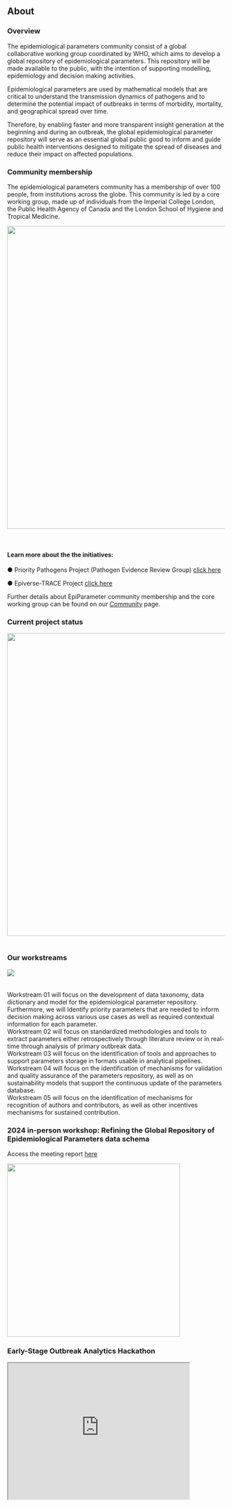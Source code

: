## About

### Overview

The epidemiological parameters community consist of a global collaborative working group coordinated by WHO, which aims to develop a global repository of epidemiological parameters. This repository will be made available to the public, with the intention of supporting modelling, epidemiology and decision making activities. 

Epidemiological parameters are used by mathematical models that are critical to understand the transmission dynamics of pathogens and to determine the potential impact of outbreaks in terms of morbidity, mortality, and geographical spread over time.  

Therefore, by enabling faster and more transparent insight generation at the beginning and during an outbreak, the global epidemiological parameter repository will serve as an essential global public good to inform and guide public health interventions designed to mitigate the spread of diseases and reduce their impact on affected populations.

### Community membership 

The epidemiological parameters community has a membership of over 100 people, from institutions across the globe. This community is led by a core working group, made up of individuals from the Imperial College London, the Public Health Agency of Canada and the London School of Hygiene and Tropical Medicine. 

<p align="center">
  <img src="https://github.com/WorldHealthOrganization/collaboratory-epiparameter-community/raw/main/materials/background/WhodoesWhat.png" width="700" align = "center">
</p> 

<br clear="left"/> 

#### Learn more about the the initiatives:
 ● Priority Pathogens Project (Pathogen Evidence Review Group) [click here](https://www.imperial.ac.uk/mrc-global-infectious-disease-analysis/related-initiatives/perg/)

 ● Epiverse-TRACE Project [click here](https://epiverse-trace.github.io/)

Further details about EpiParameter community membership and the core working group can be found on our [Community](https://who-collaboratory.github.io/collaboratory-epiparameter-community/#/pages/community) page.

### Current project status

<p>
  <img src="https://github.com/WorldHealthOrganization/collaboratory-epiparameter-community/raw/main/docs/images/Sep2024Status.png" width="700" align = "left">
</p> 

<br clear="left"/> 




<br clear="left"/>

### Our workstreams

<div class="workstream">
	<img src="https://github.com/WorldHealthOrganization/collaboratory-epiparameter-community/raw/main/docs/pages/images/workstreams.png" usemap="#image-map" data-no-zoom>
	<map name="image-map">
		<area data-target="w1" target="" alt="Prioritisation &amp; definition" title="Prioritisation &amp; definition" href="#" coords="-1,90,92,-1,181,93,89,178" shape="poly">
		<area data-target="w2" target="" alt="Extraction" title="Extraction" href="#" coords="102,192,193,104,283,193,193,281" shape="poly">
		<area data-target="w3" target="" alt="Storage &amp; use" title="Storage &amp; use" href="#" coords="205,89,296,-1,385,89,295,179" shape="poly">
		<area data-target="w4" target="" alt="Validation &amp; maintenance" title="Validation &amp; maintenance" href="#" coords="309,193,398,103,489,194,400,282" shape="poly">
		<area data-target="w5" target="" alt="Scientific recognition" title="Scientific recognition" href="#" coords="411,92,500,1,590,90,501,181" shape="poly">
	</map>
</div>

<div class="workstreamContent">
	<br>
	<br>
	<div id="w1" style="display:flex">Workstream 01 will focus on the development of data taxonomy, data dictionary and model for the epidemiological parameter repository. Furthermore, we will Identify priority parameters that are needed to inform decision making across various use cases as well as required contextual information for each parameter.</div>
	<div id="w2">Workstream 02 will focus on standardized methodologies and tools to extract parameters either retrospectively through literature review or in real-time through analysis of primary outbreak data.</div>
	<div id="w3">Workstream 03 will focus on the identification of tools and approaches to support parameters storage in formats usable in analytical pipelines.</div>
	<div id="w4">Workstream 04 will focus on the identification of mechanisms for validation and quality assurance of the parameters repository, as well as on sustainability models that support the continuous update of the parameters database.</div>
	<div id="w5">Workstream 05 will focus on the identification of mechanisms for recognition of authors and contributors, as well as other incentives mechanisms for sustained contribution.</div>
</div>


### 2024 in-person workshop: Refining the Global Repository of Epidemiological Parameters data schema
Access the meeting report [here](http://github.com/WHO-Collaboratory/collaboratory-epiparameter-community/blob/main/materials/meetings/TWG6_GREP_Hackathon_May14162024/EpiParameter_GREP_Workshop_Report_Short_FINAL.pdf)

<p>
  <img src="https://github.com/WorldHealthOrganization/collaboratory-epiparameter-community/raw/main/docs/images/Report.png" width="400" align = "left">
</p> 

<br clear="left"/>

### Early-Stage Outbreak Analytics Hackathon 

</iframe>
<iframe width="420" height="315" src="https://www.youtube.com/embed/KsJ9iyBrCag" align = "left">
</iframe>
 
